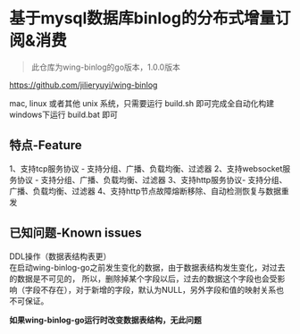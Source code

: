 基于mysql数据库binlog的分布式增量订阅&消费
====
>此仓库为wing-binlog的go版本，1.0.0版本               

https://github.com/jilieryuyi/wing-binlog

mac, linux 或者其他 unix 系统，只需要运行 build.sh 即可完成全自动化构建         
windows下运行 build.bat 即可    
  
特点-Feature
----    
1、支持tcp服务协议 - 支持分组、广播、负载均衡、过滤器
2、支持websocket服务协议 - 支持分组、广播、负载均衡、过滤器
3、支持http服务协议- 支持分组、广播、负载均衡、过滤器
4、支持http节点故障熔断移除、自动检测恢复与数据重发

已知问题-Known issues
----
DDL操作（数据表结构表更）      
在启动wing-binlog-go之前发生变化的数据，由于数据表结构发生变化，对过去的数据是不可见的，
所以，删除掉某个字段以后，过去的数据这个字段也会受影响（字段不存在），对于新增的字段，默认为NULL，另外字段和值的映射关系也不可保证。    
      
<b>如果wing-binlog-go运行时改变数据表结构，无此问题</b>    

